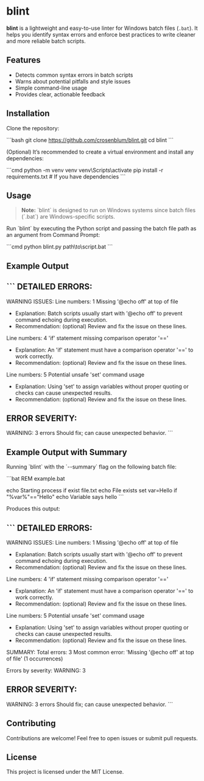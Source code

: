 # blint

**blint** is a lightweight and easy-to-use linter for Windows batch files (`.bat`). It helps you identify syntax errors and enforce best practices to write cleaner and more reliable batch scripts.

## Features

- Detects common syntax errors in batch scripts
- Warns about potential pitfalls and style issues
- Simple command-line usage
- Provides clear, actionable feedback

## Installation

Clone the repository:

\`\`\`bash
git clone https://github.com/crosenblum/blint.git
cd blint
\`\`\`

(Optional) It’s recommended to create a virtual environment and install any dependencies:

\`\`\`cmd
python -m venv venv
venv\Scripts\activate
pip install -r requirements.txt  # If you have dependencies
\`\`\`

## Usage

> **Note:** \`blint\` is designed to run on Windows systems since batch files (\`.bat\`) are Windows-specific scripts.

Run \`blint\` by executing the Python script and passing the batch file path as an argument from Command Prompt:

\`\`\`cmd
python blint.py path\to\script.bat
\`\`\`

## Example Output

\`\`\`
DETAILED ERRORS:
----------------
WARNING ISSUES:
   Line numbers: 1
   Missing '@echo off' at top of file
   - Explanation: Batch scripts usually start with '@echo off' to prevent command echoing during execution.
   - Recommendation: (optional) Review and fix the issue on these lines.

   Line numbers: 4
   'if' statement missing comparison operator '=='
   - Explanation: An 'if' statement must have a comparison operator '==' to work correctly.
   - Recommendation: (optional) Review and fix the issue on these lines.

   Line numbers: 5
   Potential unsafe 'set' command usage
   - Explanation: Using 'set' to assign variables without proper quoting or checks can cause unexpected results.
   - Recommendation: (optional) Review and fix the issue on these lines.

ERROR SEVERITY:
---------------
WARNING: 3 errors
    Should fix; can cause unexpected behavior.
\`\`\`

## Example Output with Summary

Running \`blint\` with the \`--summary\` flag on the following batch file:

\`\`\`bat
REM example.bat

echo Starting process
if exist file.txt echo File exists
set var=Hello
if "%var%"=="Hello" echo Variable says hello
\`\`\`

Produces this output:

\`\`\`
DETAILED ERRORS:
----------------
WARNING ISSUES:
   Line numbers: 1
   Missing '@echo off' at top of file
   - Explanation: Batch scripts usually start with '@echo off' to prevent command echoing during execution.
   - Recommendation: (optional) Review and fix the issue on these lines.

   Line numbers: 4
   'if' statement missing comparison operator '=='
   - Explanation: An 'if' statement must have a comparison operator '==' to work correctly.
   - Recommendation: (optional) Review and fix the issue on these lines.

   Line numbers: 5
   Potential unsafe 'set' command usage
   - Explanation: Using 'set' to assign variables without proper quoting or checks can cause unexpected results.
   - Recommendation: (optional) Review and fix the issue on these lines.

SUMMARY:
Total errors: 3
Most common error: 'Missing '@echo off' at top of file' (1 occurrences)

Errors by severity:
  WARNING: 3

ERROR SEVERITY:
---------------
WARNING: 3 errors
    Should fix; can cause unexpected behavior.
\`\`\`

## Contributing

Contributions are welcome! Feel free to open issues or submit pull requests.

## License

This project is licensed under the MIT License.
